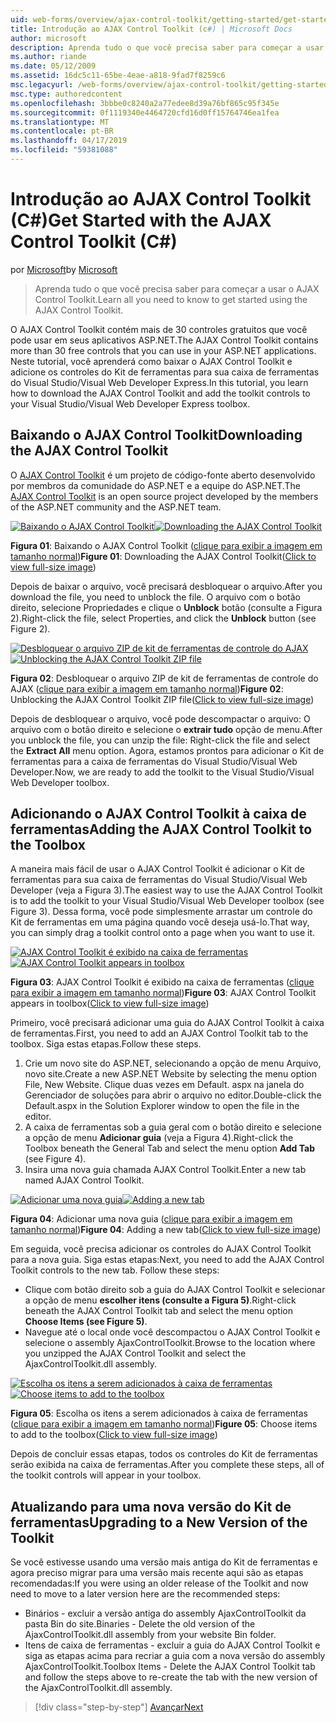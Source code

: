 ```yaml
---
uid: web-forms/overview/ajax-control-toolkit/getting-started/get-started-with-the-ajax-control-toolkit-cs
title: Introdução ao AJAX Control Toolkit (c#) | Microsoft Docs
author: microsoft
description: Aprenda tudo o que você precisa saber para começar a usar o AJAX Control Toolkit.
ms.author: riande
ms.date: 05/12/2009
ms.assetid: 16dc5c11-65be-4eae-a818-9fad7f8259c6
msc.legacyurl: /web-forms/overview/ajax-control-toolkit/getting-started/get-started-with-the-ajax-control-toolkit-cs
msc.type: authoredcontent
ms.openlocfilehash: 3bbbe0c8240a2a77edee8d39a76bf865c95f345e
ms.sourcegitcommit: 0f1119340e4464720cfd16d0ff15764746ea1fea
ms.translationtype: MT
ms.contentlocale: pt-BR
ms.lasthandoff: 04/17/2019
ms.locfileid: "59381088"
---
```

# <a name="get-started-with-the-ajax-control-toolkit-c"></a><span data-ttu-id="b95e8-103">Introdução ao AJAX Control Toolkit (C#)</span><span class="sxs-lookup"><span data-stu-id="b95e8-103">Get Started with the AJAX Control Toolkit (C#)</span></span>

<span data-ttu-id="b95e8-104">por [Microsoft](https://github.com/microsoft)</span><span class="sxs-lookup"><span data-stu-id="b95e8-104">by [Microsoft](https://github.com/microsoft)</span></span>

> <span data-ttu-id="b95e8-105">Aprenda tudo o que você precisa saber para começar a usar o AJAX Control Toolkit.</span><span class="sxs-lookup"><span data-stu-id="b95e8-105">Learn all you need to know to get started using the AJAX Control Toolkit.</span></span>


<span data-ttu-id="b95e8-106">O AJAX Control Toolkit contém mais de 30 controles gratuitos que você pode usar em seus aplicativos ASP.NET.</span><span class="sxs-lookup"><span data-stu-id="b95e8-106">The AJAX Control Toolkit contains more than 30 free controls that you can use in your ASP.NET applications.</span></span> <span data-ttu-id="b95e8-107">Neste tutorial, você aprenderá como baixar o AJAX Control Toolkit e adicione os controles do Kit de ferramentas para sua caixa de ferramentas do Visual Studio/Visual Web Developer Express.</span><span class="sxs-lookup"><span data-stu-id="b95e8-107">In this tutorial, you learn how to download the AJAX Control Toolkit and add the toolkit controls to your Visual Studio/Visual Web Developer Express toolbox.</span></span>

## <a name="downloading-the-ajax-control-toolkit"></a><span data-ttu-id="b95e8-108">Baixando o AJAX Control Toolkit</span><span class="sxs-lookup"><span data-stu-id="b95e8-108">Downloading the AJAX Control Toolkit</span></span>

<span data-ttu-id="b95e8-109">O [AJAX Control Toolkit](http://devexpress.com/act) é um projeto de código-fonte aberto desenvolvido por membros da comunidade do ASP.NET e a equipe do ASP.NET.</span><span class="sxs-lookup"><span data-stu-id="b95e8-109">The [AJAX Control Toolkit](http://devexpress.com/act) is an open source project developed by the members of the ASP.NET community and the ASP.NET team.</span></span> 


<span data-ttu-id="b95e8-110">[![Baixando o AJAX Control Toolkit](get-started-with-the-ajax-control-toolkit-cs/_static/image1.jpg)](get-started-with-the-ajax-control-toolkit-cs/_static/image1.png)</span><span class="sxs-lookup"><span data-stu-id="b95e8-110">[![Downloading the AJAX Control Toolkit](get-started-with-the-ajax-control-toolkit-cs/_static/image1.jpg)](get-started-with-the-ajax-control-toolkit-cs/_static/image1.png)</span></span>

<span data-ttu-id="b95e8-111">**Figura 01**: Baixando o AJAX Control Toolkit ([clique para exibir a imagem em tamanho normal](get-started-with-the-ajax-control-toolkit-cs/_static/image2.png))</span><span class="sxs-lookup"><span data-stu-id="b95e8-111">**Figure 01**: Downloading the AJAX Control Toolkit([Click to view full-size image](get-started-with-the-ajax-control-toolkit-cs/_static/image2.png))</span></span>


<span data-ttu-id="b95e8-112">Depois de baixar o arquivo, você precisará desbloquear o arquivo.</span><span class="sxs-lookup"><span data-stu-id="b95e8-112">After you download the file, you need to unblock the file.</span></span> <span data-ttu-id="b95e8-113">O arquivo com o botão direito, selecione Propriedades e clique o **Unblock** botão (consulte a Figura 2).</span><span class="sxs-lookup"><span data-stu-id="b95e8-113">Right-click the file, select Properties, and click the **Unblock** button (see Figure 2).</span></span>


<span data-ttu-id="b95e8-114">[![Desbloquear o arquivo ZIP de kit de ferramentas de controle do AJAX](get-started-with-the-ajax-control-toolkit-cs/_static/image2.jpg)](get-started-with-the-ajax-control-toolkit-cs/_static/image3.png)</span><span class="sxs-lookup"><span data-stu-id="b95e8-114">[![Unblocking the AJAX Control Toolkit ZIP file](get-started-with-the-ajax-control-toolkit-cs/_static/image2.jpg)](get-started-with-the-ajax-control-toolkit-cs/_static/image3.png)</span></span>

<span data-ttu-id="b95e8-115">**Figura 02**: Desbloquear o arquivo ZIP de kit de ferramentas de controle do AJAX ([clique para exibir a imagem em tamanho normal](get-started-with-the-ajax-control-toolkit-cs/_static/image4.png))</span><span class="sxs-lookup"><span data-stu-id="b95e8-115">**Figure 02**: Unblocking the AJAX Control Toolkit ZIP file([Click to view full-size image](get-started-with-the-ajax-control-toolkit-cs/_static/image4.png))</span></span>


<span data-ttu-id="b95e8-116">Depois de desbloquear o arquivo, você pode descompactar o arquivo: O arquivo com o botão direito e selecione o **extrair tudo** opção de menu.</span><span class="sxs-lookup"><span data-stu-id="b95e8-116">After you unblock the file, you can unzip the file: Right-click the file and select the **Extract All** menu option.</span></span> <span data-ttu-id="b95e8-117">Agora, estamos prontos para adicionar o Kit de ferramentas para a caixa de ferramentas do Visual Studio/Visual Web Developer.</span><span class="sxs-lookup"><span data-stu-id="b95e8-117">Now, we are ready to add the toolkit to the Visual Studio/Visual Web Developer toolbox.</span></span>

## <a name="adding-the-ajax-control-toolkit-to-the-toolbox"></a><span data-ttu-id="b95e8-118">Adicionando o AJAX Control Toolkit à caixa de ferramentas</span><span class="sxs-lookup"><span data-stu-id="b95e8-118">Adding the AJAX Control Toolkit to the Toolbox</span></span>

<span data-ttu-id="b95e8-119">A maneira mais fácil de usar o AJAX Control Toolkit é adicionar o Kit de ferramentas para sua caixa de ferramentas do Visual Studio/Visual Web Developer (veja a Figura 3).</span><span class="sxs-lookup"><span data-stu-id="b95e8-119">The easiest way to use the AJAX Control Toolkit is to add the toolkit to your Visual Studio/Visual Web Developer toolbox (see Figure 3).</span></span> <span data-ttu-id="b95e8-120">Dessa forma, você pode simplesmente arrastar um controle do Kit de ferramentas em uma página quando você deseja usá-lo.</span><span class="sxs-lookup"><span data-stu-id="b95e8-120">That way, you can simply drag a toolkit control onto a page when you want to use it.</span></span>


<span data-ttu-id="b95e8-121">[![AJAX Control Toolkit é exibido na caixa de ferramentas](get-started-with-the-ajax-control-toolkit-cs/_static/image3.jpg)](get-started-with-the-ajax-control-toolkit-cs/_static/image5.png)</span><span class="sxs-lookup"><span data-stu-id="b95e8-121">[![AJAX Control Toolkit appears in toolbox](get-started-with-the-ajax-control-toolkit-cs/_static/image3.jpg)](get-started-with-the-ajax-control-toolkit-cs/_static/image5.png)</span></span>

<span data-ttu-id="b95e8-122">**Figura 03**: AJAX Control Toolkit é exibido na caixa de ferramentas ([clique para exibir a imagem em tamanho normal](get-started-with-the-ajax-control-toolkit-cs/_static/image6.png))</span><span class="sxs-lookup"><span data-stu-id="b95e8-122">**Figure 03**: AJAX Control Toolkit appears in toolbox([Click to view full-size image](get-started-with-the-ajax-control-toolkit-cs/_static/image6.png))</span></span>


<span data-ttu-id="b95e8-123">Primeiro, você precisará adicionar uma guia do AJAX Control Toolkit à caixa de ferramentas.</span><span class="sxs-lookup"><span data-stu-id="b95e8-123">First, you need to add an AJAX Control Toolkit tab to the toolbox.</span></span> <span data-ttu-id="b95e8-124">Siga estas etapas.</span><span class="sxs-lookup"><span data-stu-id="b95e8-124">Follow these steps.</span></span>

1. <span data-ttu-id="b95e8-125">Crie um novo site do ASP.NET, selecionando a opção de menu Arquivo, novo site.</span><span class="sxs-lookup"><span data-stu-id="b95e8-125">Create a new ASP.NET Website by selecting the menu option File, New Website.</span></span> <span data-ttu-id="b95e8-126">Clique duas vezes em Default. aspx na janela do Gerenciador de soluções para abrir o arquivo no editor.</span><span class="sxs-lookup"><span data-stu-id="b95e8-126">Double-click the Default.aspx in the Solution Explorer window to open the file in the editor.</span></span>
2. <span data-ttu-id="b95e8-127">A caixa de ferramentas sob a guia geral com o botão direito e selecione a opção de menu **Adicionar guia** (veja a Figura 4).</span><span class="sxs-lookup"><span data-stu-id="b95e8-127">Right-click the Toolbox beneath the General Tab and select the menu option **Add Tab** (see Figure 4).</span></span>
3. <span data-ttu-id="b95e8-128">Insira uma nova guia chamada AJAX Control Toolkit.</span><span class="sxs-lookup"><span data-stu-id="b95e8-128">Enter a new tab named AJAX Control Toolkit.</span></span>


<span data-ttu-id="b95e8-129">[![Adicionar uma nova guia](get-started-with-the-ajax-control-toolkit-cs/_static/image4.jpg)](get-started-with-the-ajax-control-toolkit-cs/_static/image7.png)</span><span class="sxs-lookup"><span data-stu-id="b95e8-129">[![Adding a new tab](get-started-with-the-ajax-control-toolkit-cs/_static/image4.jpg)](get-started-with-the-ajax-control-toolkit-cs/_static/image7.png)</span></span>

<span data-ttu-id="b95e8-130">**Figura 04**: Adicionar uma nova guia ([clique para exibir a imagem em tamanho normal](get-started-with-the-ajax-control-toolkit-cs/_static/image8.png))</span><span class="sxs-lookup"><span data-stu-id="b95e8-130">**Figure 04**: Adding a new tab([Click to view full-size image](get-started-with-the-ajax-control-toolkit-cs/_static/image8.png))</span></span>


<span data-ttu-id="b95e8-131">Em seguida, você precisa adicionar os controles do AJAX Control Toolkit para a nova guia. Siga estas etapas:</span><span class="sxs-lookup"><span data-stu-id="b95e8-131">Next, you need to add the AJAX Control Toolkit controls to the new tab. Follow these steps:</span></span>

- <span data-ttu-id="b95e8-132">Clique com botão direito sob a guia do AJAX Control Toolkit e selecionar a opção de menu **escolher itens (consulte a Figura 5)**.</span><span class="sxs-lookup"><span data-stu-id="b95e8-132">Right-click beneath the AJAX Control Toolkit tab and select the menu option **Choose Items (see Figure 5)**.</span></span>
- <span data-ttu-id="b95e8-133">Navegue até o local onde você descompactou o AJAX Control Toolkit e selecione o assembly AjaxControlToolkit.</span><span class="sxs-lookup"><span data-stu-id="b95e8-133">Browse to the location where you unzipped the AJAX Control Toolkit and select the AjaxControlToolkit.dll assembly.</span></span>


<span data-ttu-id="b95e8-134">[![Escolha os itens a serem adicionados à caixa de ferramentas](get-started-with-the-ajax-control-toolkit-cs/_static/image5.jpg)](get-started-with-the-ajax-control-toolkit-cs/_static/image9.png)</span><span class="sxs-lookup"><span data-stu-id="b95e8-134">[![Choose items to add to the toolbox](get-started-with-the-ajax-control-toolkit-cs/_static/image5.jpg)](get-started-with-the-ajax-control-toolkit-cs/_static/image9.png)</span></span>

<span data-ttu-id="b95e8-135">**Figura 05**: Escolha os itens a serem adicionados à caixa de ferramentas ([clique para exibir a imagem em tamanho normal](get-started-with-the-ajax-control-toolkit-cs/_static/image10.png))</span><span class="sxs-lookup"><span data-stu-id="b95e8-135">**Figure 05**: Choose items to add to the toolbox([Click to view full-size image](get-started-with-the-ajax-control-toolkit-cs/_static/image10.png))</span></span>


<span data-ttu-id="b95e8-136">Depois de concluir essas etapas, todos os controles do Kit de ferramentas serão exibida na caixa de ferramentas.</span><span class="sxs-lookup"><span data-stu-id="b95e8-136">After you complete these steps, all of the toolkit controls will appear in your toolbox.</span></span>

## <a name="upgrading-to-a-new-version-of-the-toolkit"></a><span data-ttu-id="b95e8-137">Atualizando para uma nova versão do Kit de ferramentas</span><span class="sxs-lookup"><span data-stu-id="b95e8-137">Upgrading to a New Version of the Toolkit</span></span>

<span data-ttu-id="b95e8-138">Se você estivesse usando uma versão mais antiga do Kit de ferramentas e agora preciso migrar para uma versão mais recente aqui são as etapas recomendadas:</span><span class="sxs-lookup"><span data-stu-id="b95e8-138">If you were using an older release of the Toolkit and now need to move to a later version here are the recommended steps:</span></span>

- <span data-ttu-id="b95e8-139">Binários - excluir a versão antiga do assembly AjaxControlToolkit da pasta Bin do site.</span><span class="sxs-lookup"><span data-stu-id="b95e8-139">Binaries - Delete the old version of the AjaxControlToolkit.dll assembly from your website Bin folder.</span></span>
- <span data-ttu-id="b95e8-140">Itens de caixa de ferramentas - excluir a guia do AJAX Control Toolkit e siga as etapas acima para recriar a guia com a nova versão do assembly AjaxControlToolkit.</span><span class="sxs-lookup"><span data-stu-id="b95e8-140">Toolbox Items - Delete the AJAX Control Toolkit tab and follow the steps above to re-create the tab with the new version of the AjaxControlToolkit.dll assembly.</span></span>

> [!div class="step-by-step"]
> [<span data-ttu-id="b95e8-141">Avançar</span><span class="sxs-lookup"><span data-stu-id="b95e8-141">Next</span></span>](using-ajax-control-toolkit-controls-and-control-extenders-cs.md)
